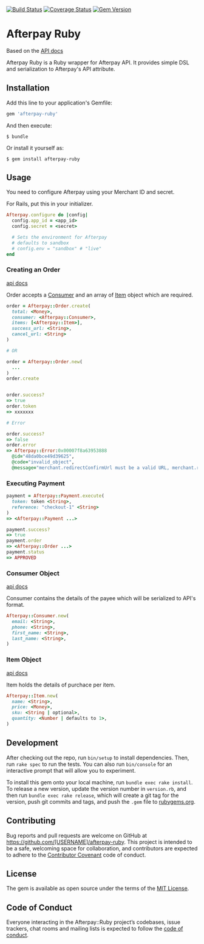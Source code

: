[![Build Status](https://travis-ci.org/bluethumbart/afterpay-ruby.svg?branch=master)](https://travis-ci.org/bluethumbart/afterpay-ruby)
[![Coverage Status](https://coveralls.io/repos/github/bluethumbart/afterpay-ruby/badge.svg?branch=master)](https://coveralls.io/github/bluethumbart/afterpay-ruby?branch=master)
[![Gem Version](https://badge.fury.io/rb/afterpay-ruby.svg)](https://badge.fury.io/rb/afterpay-ruby)

# Afterpay Ruby

Based on the [API docs](https://docs.afterpay.com/au-online-api-v1.html)

Afterpay Ruby is a Ruby wrapper for Afterpay API. It provides simple DSL and serialization to Afterpay's API attribute.

## Installation

Add this line to your application's Gemfile:

```ruby
gem 'afterpay-ruby'
```

And then execute:

    $ bundle

Or install it yourself as:

    $ gem install afterpay-ruby

## Usage

You need to configure Afterpay using your Merchant ID and secret.

For Rails, put this in your initializer.

```ruby
Afterpay.configure do |config|
  config.app_id = <app_id>
  config.secret = <secret>

  # Sets the environment for Afterpay
  # defaults to sandbox
  # config.env = "sandbox" # "live"
end
```

### Creating an Order

[api docs](https://docs.afterpay.com/au-online-api-v1.html#create-order)

Order accepts a [Consumer](https://github.com/bluethumbart/afterpay-ruby#consumer-object) and an array of [Item](https://github.com/bluethumbart/afterpay-ruby#item-object) object which are required.

```ruby
order = Afterpay::Order.create(
  total: <Money>,
  consumer: <Afterpay::Consumer>,
  items: [<Afterpay::Item>],
  success_url: <String>,
  cancel_url: <String>
)

# OR

order = Afterpay::Order.new(
  ...
)
order.create


order.success?
=> true
order.token
=> xxxxxxx

# Error

order.success?
=> false
order.error
=> Afterpay::Error:0x00007f8a63953888
  @id="48da0bce49d39625",
  @code="invalid_object",
  @message="merchant.redirectConfirmUrl must be a valid URL, merchant.redirectConfirmUrl may not be empty" >
```

### Executing Payment

```ruby
payment = Afterpay::Payment.execute(
  token: token <String>,
  reference: "checkout-1" <String>
)
=> <Afterpay::Payment ...>

payment.success?
=> true
payment.order
=> <Afterpay::Order ...>
payment.status
=> APPROVED
```

### Consumer Object

[api docs](https://docs.afterpay.com/au-online-api-v1.html#consumer-object)

Consumer contains the details of the payee which will be serialized to API's format.

```ruby
Afterpay::Consumer.new(
  email: <String>,
  phone: <String>,
  first_name: <String>,
  last_name: <String>,
)
```

### Item Object

[api docs](https://docs.afterpay.com/au-online-api-v1.html#item-object)

Item holds the details of purchace per item.

```ruby
Afterpay::Item.new(
  name: <String>,
  price: <Money>,
  sku: <String | optional>,
  quantity: <Number | defaults to 1>,
)
```

## Development

After checking out the repo, run `bin/setup` to install dependencies. Then, run `rake spec` to run the tests. You can also run `bin/console` for an interactive prompt that will allow you to experiment.

To install this gem onto your local machine, run `bundle exec rake install`. To release a new version, update the version number in `version.rb`, and then run `bundle exec rake release`, which will create a git tag for the version, push git commits and tags, and push the `.gem` file to [rubygems.org](https://rubygems.org).

## Contributing

Bug reports and pull requests are welcome on GitHub at https://github.com/[USERNAME]/afterpay-ruby. This project is intended to be a safe, welcoming space for collaboration, and contributors are expected to adhere to the [Contributor Covenant](http://contributor-covenant.org) code of conduct.

## License

The gem is available as open source under the terms of the [MIT License](https://opensource.org/licenses/MIT).

## Code of Conduct

Everyone interacting in the Afterpay::Ruby project’s codebases, issue trackers, chat rooms and mailing lists is expected to follow the [code of conduct](https://github.com/[USERNAME]/afterpay-ruby/blob/master/CODE_OF_CONDUCT.md).
